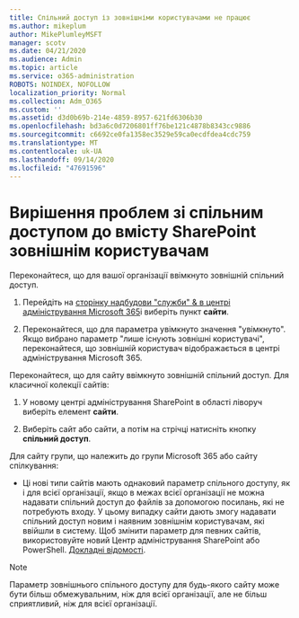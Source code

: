 ```yaml
---
title: Спільний доступ із зовнішніми користувачами не працює
ms.author: mikeplum
author: MikePlumleyMSFT
manager: scotv
ms.date: 04/21/2020
ms.audience: Admin
ms.topic: article
ms.service: o365-administration
ROBOTS: NOINDEX, NOFOLLOW
localization_priority: Normal
ms.collection: Adm_O365
ms.custom: ''
ms.assetid: d3d0b69b-214e-4859-8957-621fd6306b30
ms.openlocfilehash: bd3a6c0d7206801ff76be121c4878b8343cc9886
ms.sourcegitcommit: c6692ce0fa1358ec3529e59ca0ecdfdea4cdc759
ms.translationtype: MT
ms.contentlocale: uk-UA
ms.lasthandoff: 09/14/2020
ms.locfileid: "47691596"
---
```

# <a name="fix-problems-sharing-sharepoint-content-with-external-users"></a>Вирішення проблем зі спільним доступом до вмісту SharePoint зовнішнім користувачам

Переконайтеся, що для вашої організації ввімкнуто зовнішній спільний доступ.
  
1. Перейдіть на [сторінку надбудови "служби" &amp; в центрі адміністрування Microsoft 365](https://portal.office.com/adminportal/home#/Settings/ServicesAndAddIns)і виберіть пункт **сайти**.
    
2. Переконайтеся, що для параметра увімкнуто значення "увімкнуто". Якщо вибрано параметр "лише існують зовнішні користувачі", переконайтеся, що зовнішній користувач відображається в центрі адміністрування Microsoft 365.
    
Переконайтеся, що для сайту ввімкнуто зовнішній спільний доступ. Для класичної колекції сайтів:
  
1. У новому центрі адміністрування SharePoint в області ліворуч виберіть елемент **сайти**.
    
2. Виберіть сайт або сайти, а потім на стрічці натисніть кнопку **спільний доступ**.
    
Для сайту групи, що належить до групи Microsoft 365 або сайту спілкування:
  
- Ці нові типи сайтів мають однаковий параметр спільного доступу, як і для всієї організації, якщо в межах всієї організації не можна надавати спільний доступ до файлів за допомогою посилань, які не потребують входу. У цьому випадку сайти дають змогу надавати спільний доступ новим і наявним зовнішнім користувачам, які ввійшли в систему. Щоб змінити параметр для певних сайтів, використовуйте новий Центр адміністрування SharePoint або PowerShell. [Докладні відомості](https://go.microsoft.com/fwlink/?linkid=871863).
    
> [!NOTE]
> Параметр зовнішнього спільного доступу для будь-якого сайту може бути більш обмежувальним, ніж для всієї організації, але не більш сприятливий, ніж для всієї організації. 
  

